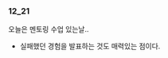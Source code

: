 ### 12_21

오늘은 멘토링 수업 있는날..

 - 실패했던 경험을 발표하는 것도 매력있는 점이다. 



























































